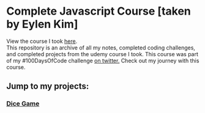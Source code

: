 # Complete Javascript Course [taken by Eylen Kim]
View the course I took <a href="https://www.udemy.com/course/the-complete-javascript-course/">here</a>.
<br>
This repository is an archive of all my notes, completed coding challenges, and completed projects from the udemy course I took. This course was part of my #100DaysOfCode challenge <a href="https://twitter.com/EylenAndTheCode">on twitter.</a> Check out my journey with this course.

## Jump to my projects:
### <a href="https://eylenkim.github.io/complete-javascript-course/4-DOM-pig-game/starter/index.html">Dice Game</a>
